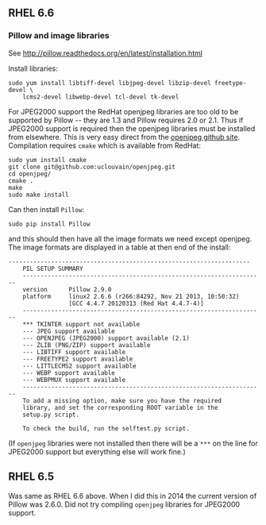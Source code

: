 ## RHEL 6.6

### Pillow and image libraries

See <http://pillow.readthedocs.org/en/latest/installation.html>

Install libraries:

```
sudo yum install libtiff-devel libjpeg-devel libzip-devel freetype-devel \
    lcms2-devel libwebp-devel tcl-devel tk-devel
```

For JPEG2000 support the RedHat openjpeg libraries are too old to be supported by 
Pillow -- they are 1.3 and Pillow requires 2.0 or 2.1. Thus if JPEG2000 support
is required then the openjpeg libraries must be installed from elsewhere. This is
very easy direct from the 
[openjpeg github site](https://github.com/uclouvain/openjpeg). Compilation requires
`cmake` which is available from RedHat:

```
sudo yum install cmake
git clone git@github.com:uclouvain/openjpeg.git
cd openjpeg/
cmake .
make
sudo make install
```

Can then install `Pillow`:

```
sudo pip install Pillow
```

and this should then have all the image formats we need except openjpeg. The 
image formats are displayed in a table at then end of the install:

```
--------------------------------------------------------------------
    PIL SETUP SUMMARY
    --------------------------------------------------------------------
    version      Pillow 2.9.0
    platform     linux2 2.6.6 (r266:84292, Nov 21 2013, 10:50:32)
                 [GCC 4.4.7 20120313 (Red Hat 4.4.7-4)]
    --------------------------------------------------------------------
    *** TKINTER support not available
    --- JPEG support available
    --- OPENJPEG (JPEG2000) support available (2.1)
    --- ZLIB (PNG/ZIP) support available
    --- LIBTIFF support available
    --- FREETYPE2 support available
    --- LITTLECMS2 support available
    --- WEBP support available
    --- WEBPMUX support available
    --------------------------------------------------------------------
    To add a missing option, make sure you have the required
    library, and set the corresponding ROOT variable in the
    setup.py script.
    
    To check the build, run the selftest.py script.
```

(If `openjpeg` libraries were not installed then there will be a `***`
on the line for JPEG2000 support but everything else will work fine.)

## RHEL 6.5

Was same as RHEL 6.6 above. When I did this in 2014 the current version 
of Pillow was 2.6.0. Did not try compiling `openjpeg` libraries for JPEG2000
support.
